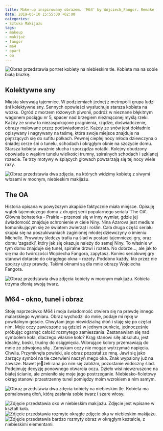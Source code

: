 ```yaml
---
title: Make-up inspirowany obrazem. 'M64' by Wojciech_Fangor. Remake
date: 2019-05-10 15:55:00 +02:00
categories:
- Sztuka Makijażu
tags:
- makeup
- makijaż
- fangor
- m64
- opart
- oa
---
```


![Obraz przedstawia portret kobiety na niebieskim tle. Kobieta ma na sobie białą bluzkę.](https://assets2.ello.co/uploads/asset/attachment/9511391/ello-optimized-d79c26e4.jpg)

## Kolektywne sny

Miasta skrywają tajemnice. W podziemiach jednej z metropolii grupa ludzi śni kolektywne sny. Sennych opowieści wysłuchuje starsza kobieta na wózku. Ogród z morzem różowych piwonii, podróż w nieznane błękitnym wagonem pociągu nr 5, spacer nad brzegiem niezmąconej myślą rzeki. Każdy ze snów to niezaspokojone pragnienia, rządze, doświadczenie, obrazy malowane przez podświadomość. Każdy ze snów jest dokładnie opisywany i nagrywany na taśmę, która swoje miejsce znajduje na piętrzących się do sufitu półkach. Pewnej ciepłej nocy młoda dziewczyna o śniadej cerze śni o tunelu, schodach i okrągłym oknie na szczycie domu. Starsza kobieta uważnie słucha i sporządza notatki. Kolejny obudzony opowiada o wąskim tunelu wielkości trumny, spiralnych schodach i szklanej rozecie. Te trzy motywy w śpiących głowach powtarzają się tej nocy wiele razy.

![Obraz przedstawia dwa zdjęcia, na których widzimy kobietę z siwymi włosami w mocnym, niebieskim makijażu.](https://assets1.ello.co/uploads/asset/attachment/9511398/ello-optimized-417a0ca8.jpg)

## The OA

Historia opisana w powyższym akapicie faktycznie miała miejsce. Opisuję wątek tajemniczego domu z drugiej serii popularnego serialu ‘The OA’. Główna bohaterka - Prairie – przenosi się w inny wymiar, gdzie jej świadomość znajduje schronienie w ciele Niny. Nina Azarova jest medium komunikującym się ze światem zwierząt i roślin. Cała druga część serialu skupia się na poszukiwaniach zaginionej młodej dziewczyny o imieniu Michelle. Prywatny śledczy trafia na ślad w postaci tajemniczej gry, oraz domu ‘zagadki’, który jak się okazuje należy do samej Niny. To właśnie w tym domu znajduje się tunel, spiralne drzwi i rozeta. No dobrze…, ale jak to się ma do twórczości Wojciecha Fangora, zapytasz. Koniec serialowej gry stanowi dotarcie do okrągłego okna – rozety. Podobno każdy, kto przez nie spojrzy ujrzy prawdę. Takimi oknami są dla mnie obrazy Wojciecha Fangora.

![Obraz przedstawia dwa zdjęcia kobiety w mocnym makijażu. Kobieta trzyma dłonią swoją twarz.](https://assets1.ello.co/uploads/asset/attachment/9511395/ello-optimized-38042445.jpg)

## M64 - okno, tunel i obraz

Stoję naprzeciwko M64 i moja świadomość otwiera się na prawdę innego malarskiego wymiaru. Obraz wychodzi do mnie, podaje mi rękę w powitalnym geście. Chwytam jego niewidzialną dłoń i staję się po części nim. Moje oczy zawieszone są gdzieś w jednym punkcie, jednocześnie próbując ogarnąć całość rozmytego zamieszania. Zastanawiam się nad symbolem koła, dlaczego właśnie koło? Krąg stanowi siłę absolutu, jest idealny, boski, trudny do osiągnięcia. Wibrujące kolory przemawiają do mnie ze zdwojoną siłą . Zamykam oczy nie mogąc wytrzymać napięcia. Chwila. Przymknęła powieki, ale obraz pozostał ze mną. Jawi się jako żarzący symbol na tle czerwieni naczyń mego oka. Znak wypalony już na zawsze. Nawet jeżeli rana po nim się zabliźni, pozostanie widoczny ślad. Podejmuję decyzję ponownego otwarcia oczu. Dzieło wisi niewzruszone na białej ścianie, ale zmieniło się moje jego postrzeganie. Niebiesko-fioletowy okrąg stanowi przestrzenny tunel pomiędzy moim wzrokiem a nim samym. 

![Obraz przedstawia dwa zdęcia kobiety na niebieskim tle. Kobieta ma pomalowaną dłoń, którą zasłania sobie twarz i szare włosy.](https://assets2.ello.co/uploads/asset/attachment/9511400/ello-optimized-6ffb9b50.jpg)

![Zdjęcie przedstawia oko w niebieskim makijażu. Zdjęcie jest wpisane w kształt koła.](https://assets0.ello.co/uploads/asset/attachment/9511401/ello-optimized-f4fe3738.jpg)
![Zdjęcie przedstawia rozmyte okrągłe zdjęcie oka w niebieskim makijażu.](https://assets2.ello.co/uploads/asset/attachment/9511403/ello-optimized-6fd79fa2.jpg)
![Zdjęcie przedstawia bardzo rozmyty obraz w okrągłym kształcie, z niebieskimi elementami.](https://assets0.ello.co/uploads/asset/attachment/9511405/ello-optimized-808a9b53.jpg)
